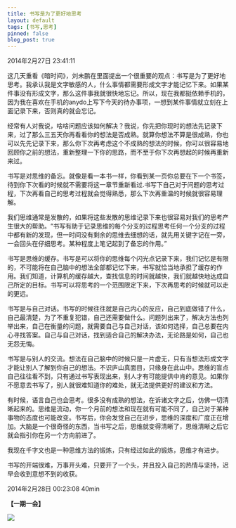 ```yaml
---
title: 书写是为了更好地思考
layout: default
tags: [书写,思考]
pinned: false
blog_post: true
---
```



2014年2月27日 23:41:11

这几天重看《暗时间》，刘未鹏在里面提出一个很重要的观点：书写是为了更好地思考。我承认我是文字敏感的人，什么事情都需要形成文字才能记忆下来。如果某件事没有形成文字，那么这件事我就很快地忘记。所以，现在我都挺依赖手机的，因为我在喜欢在手机的anydo上写下今天的待办事项，一想到某件事情就立刻在上面记录下来，否则真的就会忘记。

经常有人对我说，啥啥问题应该如何解决？我说，你先把你现时的想法先记录下来，过了那么三五天你再看看你的想法是否成熟。就算你想法不算是很成熟，你也可以先先记录下来，那么你下次再考虑这个不成熟的想法的时候，你可以很容易地回顾你之前的想法，重新整理一下你的思路，而不至于你下次再想起的时候再重新来过。

书写是对思维的备忘。就像是看一本书一样，你看到某一页你总要在下一个书签，待到你下次看的时候就不需要将这一章节重新看过.书写下自己对于问题的思考过程，下次再看自己的思考过程就会觉得熟悉，那么下次再重温的时候就很容易理解。

我们思维通常是发散的，如果将这些发散的思维记录下来也很容易对我们的思考产生很大的帮助。“书写有助于记录思维的每个分支的过程思考任何一个分支的过程中都有新的发现，但一时间没有剩余的思维去细想的话，就先用关键字记在一旁，一会回头在仔细思考。某种程度上笔记起到了备忘的作用。”

书写是思维的缓存。书写是可以将你的思维每个闪光点记录下来，我们记忆是有限的，不可能将在自己脑中的想法全部都记忆下来，书写就恰当地承担了缓存的作用。我们知道，计算机的缓存越大，查找信息的时间就越快，我们就越快地达成自己所定的目标。书写可以将思考的一个范围限定下来，下次再思考的时候就可以走的更远。

书写是与自己对话。书写的时候往往就是自己内心的反应，自己到底做错了什么，自己最清楚，为了不重复犯错，自己还需要做什么。问题列出来了，解决方法也列举出来，自己在衡量的问题，就需要自己与自己对话，该如何选择，自己总要在内心寻找答案。自己与自己对话，找到适合自己的解决办法，无论路是如何，自己也无怨无悔。

书写是与别人的交流。想法在自己脑中的时候只是一片虚无，只有当想法形成文字才能让别人了解到你自己的想法。不识庐山真面目，只缘身在此山中。思维的盲点自己往往看不到，只有通过书写表现出来，别人才有可能提供中肯的意见。如果你不愿意去书写了，别人就很难知道你的难处，就无法提供更好的建议和方法。

有时候，语言自己也会思考。很多没有成熟的想法，在诉诸文字之后，仿佛一切清晰起来的。思维是流动，你一个月前的想法和现在就有可能不同了，自己对于某种事物的态度也可能改变。书写后，你会发觉自己在进步，思维的深度和广度正在增加。大脑是一个很奇怪的东西，当书写之后，思维就变得清晰了，思维清晰之后它就会指引你在另一个方向前进了。

我现在千字文也是一种思维方法的锻炼，只有经过如此的锻炼，思维才有进步。

书写的开端很难，万事开头难，只要开了一个头，并且投入自己的热情与坚持，迟早会收到意想不到的收获。

2014年2月28日 00:23:08 40min


**【一期一会】**

![](http://media-cache-ak0.pinimg.com/736x/ae/e5/3c/aee53c508b8555aa7d7fa06f5aee40d5.jpg)


